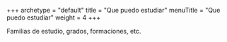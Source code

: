 +++
archetype = "default"
title = "Que puedo estudiar"
menuTitle = "Que puedo estudiar"
weight = 4
+++

Familias de estudio, grados, formaciones, etc. 


